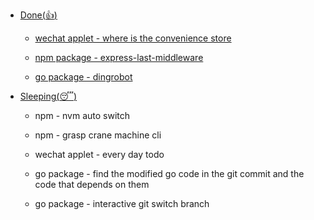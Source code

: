
*   [Done(:thumbsup:)](#donethumbsup)

	* [wechat applet - where is the convenience store](https://github.com/royeo/weapp-store)
	
	* [npm package - express-last-middleware](https://github.com/royeo/express-last-middleware)

	* [go package - dingrobot](https://github.com/royeo/dingrobot)

*   [Sleeping(:sleeping:)](#sleepingsleeping)

	* npm - nvm auto switch
	
	* npm - grasp crane machine cli
	
	* wechat applet - every day todo

	* go package - find the modified go code in the git commit and the code that depends on them
	
	* go package - interactive git switch branch

